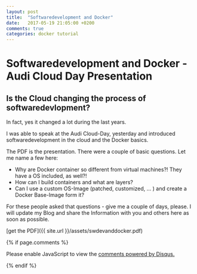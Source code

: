 ```yaml
---
layout: post
title:  "Softwaredevelopment and Docker"
date:   2017-05-19 21:05:00 +0200
comments: true
categories: docker tutorial
---
```


# Softwaredevelopment and Docker - Audi Cloud Day Presentation
## Is the Cloud changing the process of softwaredevlopment?


In fact, yes it changed a lot during the last years.

I was able to speak at the Audi Cloud-Day, yesterday and introduced softwaredevelopment in the cloud and the Docker basics.

The PDF is the presentation. There were a couple of basic questions. Let me name a few here:

- Why are Docker container so different from virtual machines?! They have a OS included, as well?!
- How can I build containers and what are layers?
- Can I use a custom OS-Image (patched, customized, ... ) and create a Docker Base-Image form it?

For these people asked that questions - give me a couple of days, please. I will update my Blog and share the Information with you and others here as soon as possible.

[get the PDF]({{ site.url }}/assets/swdevanddocker.pdf) 

{% if page.comments %}

<div id="disqus_thread"></div>
<script>
/**
*  RECOMMENDED CONFIGURATION VARIABLES: EDIT AND UNCOMMENT THE SECTION BELOW TO INSERT DYNAMIC VALUES FROM YOUR PLATFORM OR CMS.
*  LEARN WHY DEFINING THESE VARIABLES IS IMPORTANT: https://disqus.com/admin/universalcode/#configuration-variables*/
/*
var disqus_config = function () {

this.page.url = tippexs.github.io;  // Replace PAGE_URL with your page's canonical URL variable
this.page.identifier = do; // Replace PAGE_IDENTIFIER with your page's unique identifier variable
};
*/
(function() { // DON'T EDIT BELOW THIS LINE
var d = document, s = d.createElement('script');
s.src = 'https://tippexs-github-io.disqus.com/embed.js';
s.setAttribute('data-timestamp', +new Date());
(d.head || d.body).appendChild(s);
})();
</script>
<noscript>Please enable JavaScript to view the <a href="https://disqus.com/?ref_noscript">comments powered by Disqus.</a></noscript>


{% endif %}



<script id="dsq-count-scr" src="//tippexs-github-io.disqus.com/count.js" async></script>